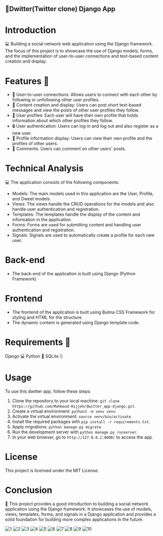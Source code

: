 ## 🚀Dwitter(Twitter clone) Django App

# Introduction
💻 Building a social network web application using the Django framework. 
The focus of this project is to showcase the use of Django models, forms, and the implementation of user-to-user connections and text-based content creation and display.

# Features 🎉
 - 🔗 User-to-user connections: Allows users to connect with each other by following or unfollowing other user profiles.
 - 📝 Content creation and display: Users can post short text-based messages and view the posts of other user profiles they follow.
 - 👥 User profiles: Each user will have their own profile that holds information about which other profiles they follow.
 - 🔒 User authentication: Users can log in and log out and also register as a new user.
 - 👀 Profile information display: Users can view their own profile and the profiles of other users.
 - 💬 Comments: Users can comment on other users' posts.

# Technical Analysis
💻 The application consists of the following components:
  - Models: The main models used in this application are the User, Profile, and Dweet models.
  - Views: The views handle the CRUD operations for the models and also handle user authentication and registration.
  - Templates: The templates handle the display of the content and information in the application.
  - Forms: Forms are used for submitting content and handling user authentication and registration.
  - Signals: Signals are used to automatically create a profile for each new user.

# Back-end
- The back-end of the application is built using Django (Python Framework)

# Frontend
- The frontend of the application is built using Bulma CSS Framework for styling and HTML for the structure.
- The dynamic content is generated using Django template code.

# Requirements 🔧
Django 💻
Python 🐍
SQLite 🗄️

# Usage

To use this dwitter app, follow these steps:

1. Clone the repository to your local machine: 
`git clone https://github.com/Mahmoud-Hijjeh/dwitter_app-django.git`.
2. Create a virtual environment: `python3 -m venv venv`.
3. Activate the virtual environment: `source venv/bin/activate`.
4. Install the required packages with `pip install -r requirements.txt`.
5. Apply migrations: `python manage.py migrate`.
6. Run the development server with `python manage.py runserver`.
7. In your web browser, go to `http://127.0.0.1:8000/` to access the app.

# License
This project is licensed under the MIT License.

# Conclusion
🎉 This project provides a good introduction to building a social network application using the Django framework. It showcases the use of models, views, templates, forms, and signals in a Django application and provides a solid foundation for building more complex applications in the future.

![1](https://user-images.githubusercontent.com/107920651/218224592-a3fc4487-bb36-487d-9c34-0b10bfe63010.PNG)
![2](https://user-images.githubusercontent.com/107920651/218224598-a2c5468d-0fe0-4d0f-a7e6-922da7665464.PNG)
![3](https://user-images.githubusercontent.com/107920651/218224609-3a6d10cb-fb69-448c-a6ad-ddcb15a570d7.PNG)
![4](https://user-images.githubusercontent.com/107920651/218224616-f21766ff-125a-4a66-9285-b371a4f3d827.PNG)
![5](https://user-images.githubusercontent.com/107920651/218224625-9e1622ba-ce66-4044-a0fb-30244a6d606e.PNG)
![6](https://user-images.githubusercontent.com/107920651/218224630-acd5d2f1-1690-4c5a-a2d4-917bb1a95720.PNG)
![7](https://user-images.githubusercontent.com/107920651/218224639-b9346b4d-7977-43b4-8b29-c4c97fbaf09a.PNG)
![8](https://user-images.githubusercontent.com/107920651/218224646-d32d2120-8227-476c-a410-aee7abbb746e.PNG)
![9](https://user-images.githubusercontent.com/107920651/218224657-00c808ec-b9c9-406d-b6ab-0bc3e5ca9c17.PNG)
![10](https://user-images.githubusercontent.com/107920651/218224669-d6bb3ebd-e4a1-4011-b2d0-bdf381acc0b9.PNG)
